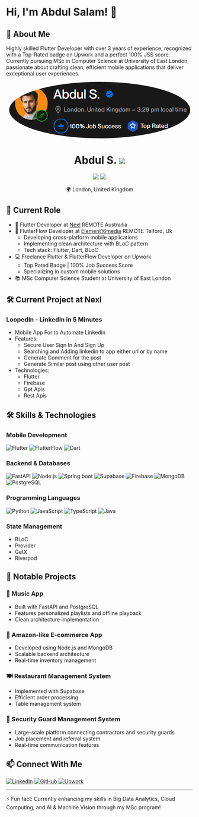 # Hi, I'm Abdul Salam! 👋

## 🚀 About Me
Highly skilled Flutter Developer with over 3 years of experience, recognized with a Top-Rated badge on Upwork and a perfect 100% JSS score. Currently pursuing MSc in Computer Science at University of East London, passionate about crafting clean, efficient mobile applications that deliver exceptional user experiences.

<div align="center">
  <img src="assets/badge.png" width="489" height="152" style="border-radius: 50%;">
  <h1>Abdul S. <img src="https://img.shields.io/badge/Top%20Rated-blue?style=flat-square&logo=upwork&logoColor=white" /></h1>
  <p>
    <img src="https://img.shields.io/badge/100%25-Job%20Success-brightgreen?style=flat-square&logo=upwork&logoColor=white" />
    <img src="https://img.shields.io/badge/Top%20Rated-★-blue?style=flat-square&logo=upwork&logoColor=white" />
  </p>
  <p>🌍 London, United Kingdom</p>
</div>

## 💼 Current Role
- 🚀 Flutter Developer at [Nexl](https://www.nexl.io) REMOTE Austrailia
- 🚀 FlutterFlow Developer at [Element16media](https://element16media.com/) REMOTE Telford, Uk
  - Developing cross-platform mobile applications
  - Implementing clean architecture with BLoC pattern
  - Tech stack: Flutter, Dart, BLoC
- 💻 Freelance Flutter & FlutterFlow Developer on Upwork
  - Top Rated Badge | 100% Job Success Score
  - Specializing in custom mobile solutions
- 📚 MSc Computer Science Student at University of East London

## 🛠️ Current Project at Nexl
### LoopedIn - LinkedIn in 5 Minutes
- Mobile App For to Automate Linkedin 
- Features:
  - Secure User Sign In And Sign Up
  - Searching and Adding linkedin to app either url or by name
  - Generate Comment for the post
  - Generate Similar post using other user post
- Technologies:
  - Flutter 
  - Firebase
  - Gpt Apis
  - Rest Apis

## 🛠️ Skills & Technologies

### Mobile Development
![Flutter](https://img.shields.io/badge/Flutter-%2302569B.svg?style=for-the-badge&logo=Flutter&logoColor=white)
![FlutterFlow](https://img.shields.io/badge/FlutterFlow-02569B?style=for-the-badge&logo=flutter&logoColor=white)
![Dart](https://img.shields.io/badge/dart-%230175C2.svg?style=for-the-badge&logo=dart&logoColor=white)

### Backend & Databases
![FastAPI](https://img.shields.io/badge/FastAPI-005571?style=for-the-badge&logo=fastapi)
![Node.js](https://img.shields.io/badge/node.js-6DA55F?style=for-the-badge&logo=node.js&logoColor=white)
![Spring boot](https://img.shields.io/badge/springboot-6DA55F?style=for-the-badge&logo=springboot&logoColor=white)
![Supabase](https://img.shields.io/badge/Supabase-3ECF8E?style=for-the-badge&logo=supabase&logoColor=white)
![Firebase](https://img.shields.io/badge/firebase-%23039BE5.svg?style=for-the-badge&logo=firebase)
![MongoDB](https://img.shields.io/badge/MongoDB-%234ea94b.svg?style=for-the-badge&logo=mongodb&logoColor=white)
![PostgreSQL](https://img.shields.io/badge/postgresql-%23316192.svg?style=for-the-badge&logo=postgresql&logoColor=white)

### Programming Languages
![Python](https://img.shields.io/badge/python-3670A0?style=for-the-badge&logo=python&logoColor=ffdd54)
![JavaScript](https://img.shields.io/badge/javascript-%23323330.svg?style=for-the-badge&logo=javascript&logoColor=%23F7DF1E)
![TypeScript](https://img.shields.io/badge/typescript-%23007ACC.svg?style=for-the-badge&logo=typescript&logoColor=white)
![Java](https://img.shields.io/badge/java-%23007396.svg?style=for-the-badge&logo=openjdk&logoColor=white
)

### State Management
- BLoC
- Provider
- GetX
- Riverpod

## 🎯 Notable Projects

### 🎵 Music App
- Built with FastAPI and PostgreSQL
- Features personalized playlists and offline playback
- Clean architecture implementation

### 🛒 Amazon-like E-commerce App
- Developed using Node.js and MongoDB
- Scalable backend architecture
- Real-time inventory management

### 🍽️ Restaurant Management System
- Implemented with Supabase
- Efficient order processing
- Table management system

### 👮 Security Guard Management System
- Large-scale platform connecting contractors and security guards
- Job placement and referral system
- Real-time communication features

## 📫 Connect With Me
[![LinkedIn](https://img.shields.io/badge/LinkedIn-%230077B5.svg?style=for-the-badge&logo=linkedin&logoColor=white)](https://www.linkedin.com/in/abdulsalam-swe/)
[![GitHub](https://img.shields.io/badge/github-%23121011.svg?style=for-the-badge&logo=github&logoColor=white)](https://github.com/abdulsalamdeveloper1999)
[![Upwork](https://img.shields.io/badge/UpWork-6FDA44?style=for-the-badge&logo=Upwork&logoColor=white)](https://www.upwork.com/freelancers/~015211ea4df4201362?mp_source=share)

---
⚡ Fun fact: Currently enhancing my skills in Big Data Analytics, Cloud Computing, and AI & Machine Vision through my MSc program!
